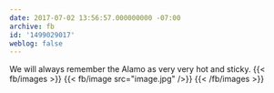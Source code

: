```yaml
---
date: 2017-07-02 13:56:57.000000000 -07:00
archive: fb
id: '1499029017'
weblog: false
---
```


We will always remember the Alamo as very very hot and sticky.
{{< fb/images >}}
{{< fb/image src="image.jpg" />}}
{{< /fb/images >}}
